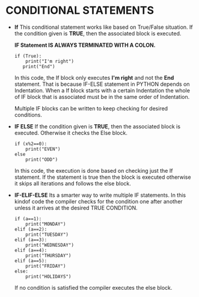 # CONDITIONAL STATEMENTS
* **If**
    This conditional statement works like based on True/False situation.
    If the condition given is **TRUE**, then the associated block is executed.


    **IF Statement IS ALWAYS TERMINATED WITH A COLON.**

    ```
    if (True):
        print("I'm right")
       print("End")
    ```
    In this code, the If block only executes **I'm right** and not the **End** statement.
    That is because IF-ELSE statement in PYTHON depends on Indentation.
    When a If block starts with a certain Indentation the whole of IF block that is associated must be in the same order of Indentation.


    Multiple IF blocks can be written to keep checking for desired conditions.

* **IF ELSE**
    If the condition given is **TRUE**, then the associated block is executed. Otherwise it checks the Else block.
    ```
    if (x%2==0):
        print("EVEN")
    else
        print("ODD")
    ```
    In this code, the execution is done based on checking just the If statement. If the statement is true then the block is executed otherwise it skips all iterations and follows the else block.

* **IF-ELIF-ELSE**
    Its a smarter way to write multiple IF statements.
    In this kindof code the compiler checks for the condition one after another unless it arrives at the desired TRUE CONDITION.
    ```
    if (a==1):
        print("MONDAY")
    elif (a==2):
        print("TUESDAY")
    elif (a==3):
        print("WEDNESDAY")
    elif (a==4):
        print("THURSDAY")
    elif (a==5):
        print("FRIDAY")
    else:
        print("HOLIDAYS")
    ```
    If no condition is satisfied the compiler executes the else block.